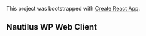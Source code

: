 This project was bootstrapped with [Create React App](https://github.com/facebook/create-react-app).

## Nautilus WP Web Client
